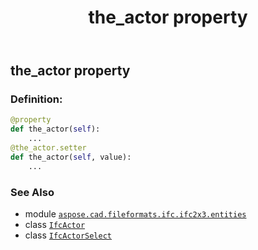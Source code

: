 ﻿---
title: the_actor property
second_title: Aspose.CAD for Python via .NET API References
description: 
type: docs
weight: 110
url: /python-net/aspose.cad.fileformats.ifc.ifc2x3.entities/ifcactor/the_actor/
is_root: false
---

## the_actor property

### Definition:
```python
@property
def the_actor(self):
    ...
@the_actor.setter
def the_actor(self, value):
    ...
```

### See Also
* module [`aspose.cad.fileformats.ifc.ifc2x3.entities`](../../)
* class [`IfcActor`](/cad/python-net/aspose.cad.fileformats.ifc.ifc2x3.entities/ifcactor)
* class [`IfcActorSelect`](/cad/python-net/aspose.cad.fileformats.ifc.ifc2x3.types/ifcactorselect)
